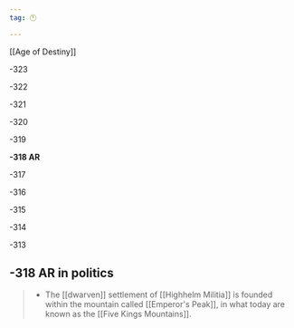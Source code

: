 ```yaml
---
tag: 🕛

---
```

[[Age of Destiny]]


-323

-322

-321

-320

-319

**-318 AR**

-317

-316

-315

-314

-313



## -318 AR in politics

>  - The [[dwarven]] settlement of [[Highhelm Militia]] is founded within the mountain called [[Emperor's Peak]], in what today are known as the [[Five Kings Mountains]].






